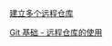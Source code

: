 [建立多个远程仓库](http://www.mincoder.com/article/1795.shtml)

[Git 基础 - 远程仓库的使用](http://git-scm.com/book/zh/ch2-5.html)